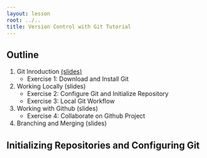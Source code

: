 ```yaml
---
layout: lesson
root: ../..
title: Version Control with Git Tutorial
---
```


## Outline ##
1. Git Inroduction [(slides)](https://github.com/mollygibson/2014-01-08-iastate/blob/gh-pages/lessons/swc-git/slides/01-Introduction/01-GitIntroduction.pdf)
   * Exercise 1: Download and Install Git 
2. Working Locally (slides)
   * Exercise 2: Configure Git and Initialize Repository
   * Exercise 3: Local Git Workflow
3. Working with Github (slides)
   * Exercise 4: Collaborate on Github Project
4. Branching and Merging (slides) 


## Initializing Repositories and Configuring Git ##
